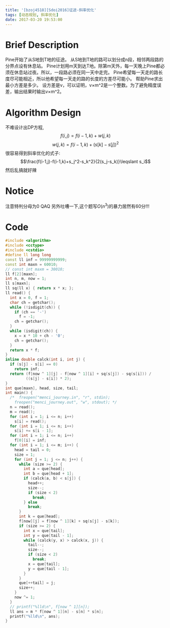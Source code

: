 ```yaml
---
title: '[bzoj4518][Sdoi2016]征途-斜率优化'
tags: [动态规划, 斜率优化]
date: 2017-03-20 19:53:00
---
```


# Brief Description
Pine开始了从S地到T地的征途。
从S地到T地的路可以划分成n段，相邻两段路的分界点设有休息站。
Pine计划用m天到达T地。除第m天外，每一天晚上Pine都必须在休息站过夜。所以，一段路必须在同一天中走完。
Pine希望每一天走的路长度尽可能相近，所以他希望每一天走的路的长度的方差尽可能小。
帮助Pine求出最小方差是多少。
设方差是v，可以证明，v×m^2是一个整数。为了避免精度误差，输出结果时输出v×m^2。

# Algorithm Design
不难设计出DP方程, 
$$f(i, j) = f(i-1, k) + w(j,k)$$
$$w(j, k)=f(i-1,k)+(s[k]-s[j])^2$$
很容易得到斜率优化的式子:
$$\frac{f(i-1,j)-f(i-1,k)+s_j^2-s_k^2}{2(s_j-s_k)}\leqslant s_i$$
然后乱搞就好辣
# Notice
注意特判分母为0
QAQ
另外吐嘈一下,这个题写$O(n^3)$的暴力居然有60分!!!
# Code
```cpp
#include <algorithm>
#include <cctype>
#include <cstdio>
#define ll long long
const ll inf = 99999999999;
const int maxn = 60010;
// const int maxm = 30010;
ll f[2][maxn];
int n, m, now = 1;
ll s[maxn];
ll sq(ll x) { return x * x; };
ll read() {
  int x = 0, f = 1;
  char ch = getchar();
  while (!isdigit(ch)) {
    if (ch == '-')
      f = -1;
    ch = getchar();
  }
  while (isdigit(ch)) {
    x = x * 10 + ch - '0';
    ch = getchar();
  }
  return x * f;
}
inline double calck(int i, int j) {
  if (s[j] - s[i] == 0)
    return inf;
  return (f[now ^ 1][j] - f[now ^ 1][i] + sq(s[j]) - sq(s[i])) /
         ((s[j] - s[i]) * 2);
}
int que[maxn], head, size, tail;
int main() {
  /*  freopen("menci_journey.in", "r", stdin);
    freopen("menci_journey.out", "w", stdout); */
  n = read();
  m = read();
  for (int i = 1; i <= n; i++)
    s[i] = read();
  for (int i = 1; i <= n; i++)
    s[i] += s[i - 1];
  for (int i = 1; i <= n; i++)
    f[0][i] = inf;
  for (int i = 1; i <= m; i++) {
    head = tail = 0;
    size = 1;
    for (int j = 1; j <= n; j++) {
      while (size >= 2) {
        int a = que[head];
        int b = que[head + 1];
        if (calck(a, b) < s[j]) {
          head++;
          size--;
          if (size < 2)
            break;
        } else
          break;
      }
      int k = que[head];
      f[now][j] = f[now ^ 1][k] + sq(s[j] - s[k]);
      if (size >= 2) {
        int x = que[tail];
        int y = que[tail - 1];
        while (calck(y, x) > calck(x, j)) {
          tail--;
          size--;
          if (size < 2)
            break;
          x = que[tail];
          y = que[tail - 1];
        }
      }
      que[++tail] = j;
      size++;
    }
    now ^= 1;
  }
  // printf("%lld\n", f[now ^ 1][n]);
  ll ans = m * f[now ^ 1][n] - s[n] * s[n];
  printf("%lld\n", ans);
}
```